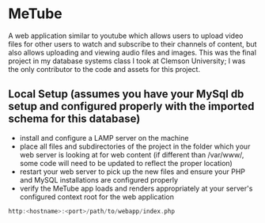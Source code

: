 # MeTube 
A web application similar to youtube which allows users to upload video files for other users to watch and subscribe to their channels of content, but also allows uploading and viewing audio files and images. This was the final project in my database systems class I took at Clemson University; I was the only contributor to the code and assets for this project.
## Local Setup (assumes you have your MySql db setup and configured properly with the imported schema for this database)
- install and configure a LAMP server on the machine 
- place all files and subdirectories of the project in the folder which your web server is looking at for web content (if different than /var/www/, some code will need to be updated to reflect the proper location)
- restart your web server to pick up the new files and ensure your PHP and MySQL installations are configured properly
- verify the MeTube app loads and renders appropriately at your server's configured context root for the web application
```c
http:<hostname>:<port>/path/to/webapp/index.php
```
